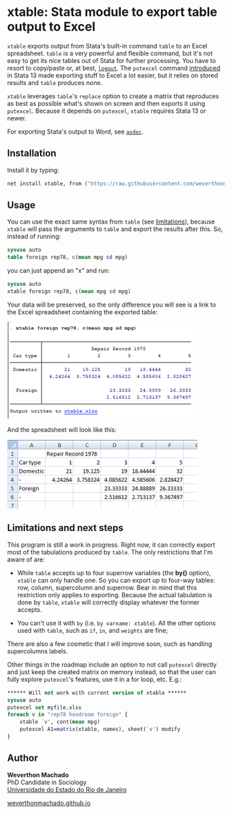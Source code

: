 # xtable: Stata module to export table output to Excel


`xtable` exports output from Stata's built-in command `table` to an Excel spreadsheet. `table` is a very powerful and flexible command, but it's not easy to get its nice tables out of Stata for further processing. You have to resort to copy/paste or, at best, [`logout`](http://fmwww.bc.edu/RePEc/bocode/l/logout.html). The `putexcel` command  [introduced](https://blog.stata.com/2013/09/25/export-tables-to-excel/) in Stata 13 made exporting stuff to Excel a lot easier, but it relies on stored results and `table` produces none. 

`xtable` leverages `table`'s `replace` option to create a matrix that reproduces as best as possible what's shown on screen and then exports it using `putexcel`. Because it depends on `putexcel`, `xtable` requires Stata 13 or newer.

For exporting Stata's output to Word, see [`asdoc`](https://www.statalist.org/forums/forum/general-stata-discussion/general/1435798-asdoc-an-easy-way-of-creating-publication-quality-tables-from-stata-commands).

## Installation 

Install it by typing:
```stata
net install xtable, from ("https://raw.githubusercontent.com/weverthonmachado/xtable/master")
```

## Usage

You can use the exact same syntax from `table`
(see [limitations](#limitations)), because `xtable` will pass the arguments to `table` and export the results after this. So, instead of running:

```stata
sysuse auto
table foreign rep78, c(mean mpg sd mpg)
```

you can just append an "x" and run:

```stata
sysuse auto
xtable foreign rep78, c(mean mpg sd mpg)
```

Your data will be preserved, so the only difference you will see is a link to the Excel spreadsheet containing the exported table:

![](output.png)

And the spreadsheet will look like this:

![](excel.png)


## Limitations and next steps

This program is still a work in progress. Right now, it can correctly export most of the tabulations produced by `table`. The only restrictions that I'm aware of are:

- While `table` accepts up to four superrow variables (the **by()** option), `xtable` can only handle one. So you can export up to four-way tables: row, column, supercolumn and superrow. Bear in mind that this restriction only applies to exporting. Because the actual tabulation is done by `table`, `xtable` will correctly display whatever the former accepts.

- You can't use it with `by` (i.e. `by varname: xtable`). All the other options used with `table`, such as `if`, `in`, and `weights` are fine;

There are also a few cosmetic that I will improve soon, such as handling supercolumns labels. 

Other things in the roadmap include an option to not call `putexcel` directly and just keep the created matrix on memory instead, so that the user can fully explore `putexcel`'s features, use it in a for loop, etc. E.g.:

```stata
****** Will not work with current version of xtable ******
sysuse auto
putexcel set myfile.xlsx
foreach v in "rep78 headroom foreign" {
    xtable `v', cont(mean mpg)
    putexcel A1=matrix(xtable, names), sheet(`v') modify
}
```



## Author

**Weverthon Machado**  
PhD Candidate in Sociology  
[Universidade do Estado do Rio de Janeiro](http://www.iesp.uerj.br/)  

[weverthonmachado.github.io](https://weverthonmachado.github.io)
